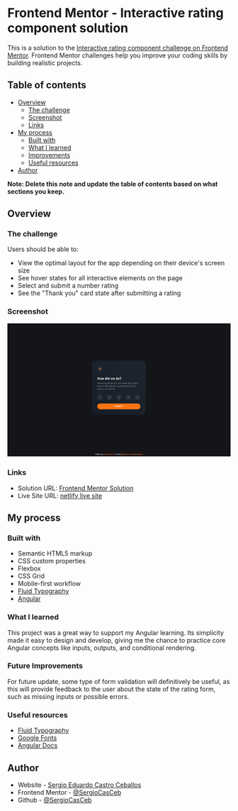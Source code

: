 # Frontend Mentor - Interactive rating component solution

This is a solution to the [Interactive rating component challenge on Frontend Mentor](https://www.frontendmentor.io/challenges/interactive-rating-component-koxpeBUmI). Frontend Mentor challenges help you improve your coding skills by building realistic projects.

## Table of contents

- [Overview](#overview)
  - [The challenge](#the-challenge)
  - [Screenshot](#screenshot)
  - [Links](#links)
- [My process](#my-process)
  - [Built with](#built-with)
  - [What I learned](#what-i-learned)
  - [Improvements](#future-improvements)
  - [Useful resources](#useful-resources)
- [Author](#author)

**Note: Delete this note and update the table of contents based on what sections you keep.**

## Overview

### The challenge

Users should be able to:

- View the optimal layout for the app depending on their device's screen size
- See hover states for all interactive elements on the page
- Select and submit a number rating
- See the "Thank you" card state after submitting a rating

### Screenshot

![screenshot of the solution from the interactive rating component](./solution-screenshot.png)

### Links

- Solution URL: [Frontend Mentor Solution](https://www.frontendmentor.io/solutions/responsive-interactive-rating-component-hiIHspc-T1)
- Live Site URL: [netlify live site](https://fm-interactive-rating-component-sc.netlify.app)

## My process

### Built with

- Semantic HTML5 markup
- CSS custom properties
- Flexbox
- CSS Grid
- Mobile-first workflow
- [Fluid Typography](https://royalfig.github.io/fluid-typography-calculator/)
- [Angular](https://angular.dev/overview)

### What I learned

This project was a great way to support my Angular learning. Its simplicity made it easy to design and develop, giving me the chance to practice core Angular concepts like inputs, outputs, and conditional rendering.

### Future Improvements

For future update, some type of form validation will definitively be useful, as this will provide feedback to the user about the state of the rating form, such as missing inputs or possible errors.

### Useful resources

- [Fluid Typography](https://royalfig.github.io/fluid-typography-calculator/)
- [Google Fonts](https://fonts.google.com)
- [Angular Docs](https://angular.dev/overview)

## Author

- Website - [Sergio Eduardo Castro Ceballos](https://sergiocas.com)
- Frontend Mentor - [@SergioCasCeb](https://www.frontendmentor.io/profile/SergioCasCeb)
- Github - [@SergioCasCeb](https://github.com/SergioCasCeb)
